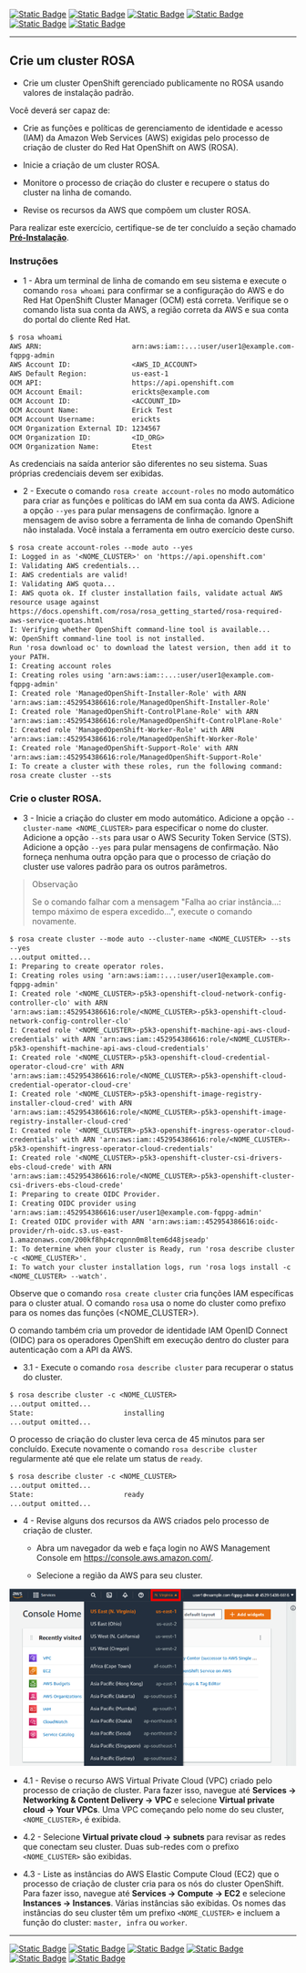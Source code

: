 [![Static Badge](https://img.shields.io/badge/1-HOME-red?style=for-the-badge)](./README.md)
[![Static Badge](https://img.shields.io/badge/2-RESUMO_ROSA-red?style=for-the-badge)](./2%20-%20Resumo%20ROSA.md)
[![Static Badge](https://img.shields.io/badge/3-Pré_Instalação-red?style=for-the-badge)](./3%20-%20Pre-Instalação%20-%20ROSA.md)
[![Static Badge](https://img.shields.io/badge/5-Conta_Inicial-red?style=for-the-badge)](./5%20-%20Configurar%20Conta%20Inicial%20ROSA.md)
[![Static Badge](https://img.shields.io/badge/6-Permissões-red?style=for-the-badge)](./6%20-%20Configurar%20Permissões.md)
[![Static Badge](https://img.shields.io/badge/7-Acesso_com_GITHUB-red?style=for-the-badge)](./7%20-%20Configurar%20GitHub%20ROSA.md)

---
## Crie um cluster ROSA

* Crie um cluster OpenShift gerenciado publicamente no ROSA usando valores de instalação padrão.

Você deverá ser capaz de:

* Crie as funções e políticas de gerenciamento de identidade e acesso (IAM) da Amazon Web Services (AWS) exigidas pelo processo de criação de cluster do Red Hat OpenShift on AWS (ROSA).

* Inicie a criação de um cluster ROSA.

* Monitore o processo de criação do cluster e recupere o status do cluster na linha de comando.

* Revise os recursos da AWS que compõem um cluster ROSA.

Para realizar este exercício, certifique-se de ter concluído a seção chamado **[Pré-Instalação](./Pre-Instalação%20-%20ROSA.md)**.

### Instruções

* 1 - Abra um terminal de linha de comando em seu sistema e execute o comando `rosa whoami` para confirmar se a configuração do AWS e do Red Hat OpenShift Cluster Manager (OCM) está correta. Verifique se o comando lista sua conta da AWS, a região correta da AWS e sua conta do portal do cliente Red Hat.

```
$ rosa whoami
AWS ARN:                      arn:aws:iam::...:user/user1@example.com-fqppg-admin
AWS Account ID:               <AWS_ID_ACCOUNT>
AWS Default Region:           us-east-1
OCM API:                      https://api.openshift.com
OCM Account Email:            erickts@example.com
OCM Account ID:               <ACCOUNT_ID>
OCM Account Name:             Erick Test
OCM Account Username:         erickts
OCM Organization External ID: 1234567
OCM Organization ID:          <ID_ORG>
OCM Organization Name:        Etest
```

As credenciais na saída anterior são diferentes no seu sistema. Suas próprias credenciais devem ser exibidas.

* 2 - Execute o comando `rosa create account-roles` no modo automático para criar as funções e políticas do IAM em sua conta da AWS. Adicione a opção `--yes` para pular mensagens de confirmação. Ignore a mensagem de aviso sobre a ferramenta de linha de comando OpenShift não instalada. Você instala a ferramenta em outro exercício deste curso.

```
$ rosa create account-roles --mode auto --yes
I: Logged in as '<NOME_CLUSTER>' on 'https://api.openshift.com'
I: Validating AWS credentials...
I: AWS credentials are valid!
I: Validating AWS quota...
I: AWS quota ok. If cluster installation fails, validate actual AWS resource usage against https://docs.openshift.com/rosa/rosa_getting_started/rosa-required-aws-service-quotas.html
I: Verifying whether OpenShift command-line tool is available...
W: OpenShift command-line tool is not installed.
Run 'rosa download oc' to download the latest version, then add it to your PATH.
I: Creating account roles
I: Creating roles using 'arn:aws:iam::...:user/user1@example.com-fqppg-admin'
I: Created role 'ManagedOpenShift-Installer-Role' with ARN 'arn:aws:iam::452954386616:role/ManagedOpenShift-Installer-Role'
I: Created role 'ManagedOpenShift-ControlPlane-Role' with ARN 'arn:aws:iam::452954386616:role/ManagedOpenShift-ControlPlane-Role'
I: Created role 'ManagedOpenShift-Worker-Role' with ARN 'arn:aws:iam::452954386616:role/ManagedOpenShift-Worker-Role'
I: Created role 'ManagedOpenShift-Support-Role' with ARN 'arn:aws:iam::452954386616:role/ManagedOpenShift-Support-Role'
I: To create a cluster with these roles, run the following command:
rosa create cluster --sts
```

### Crie o cluster ROSA.

* 3 - Inicie a criação do cluster em modo automático. Adicione a opção `--cluster-name <NOME_CLUSTER>` para especificar o nome do cluster. Adicione a opção `--sts` para usar o AWS Security Token Service (STS). Adicione a opção `--yes` para pular mensagens de confirmação. Não forneça nenhuma outra opção para que o processo de criação do cluster use valores padrão para os outros parâmetros.

>Observação
>
>Se o comando falhar com a mensagem "Falha ao criar instância…​: tempo máximo de espera excedido…​", execute o comando novamente.

```
$ rosa create cluster --mode auto --cluster-name <NOME_CLUSTER> --sts --yes
...output omitted...
I: Preparing to create operator roles.
I: Creating roles using 'arn:aws:iam::...:user/user1@example.com-fqppg-admin'
I: Created role '<NOME_CLUSTER>-p5k3-openshift-cloud-network-config-controller-clo' with ARN 'arn:aws:iam::452954386616:role/<NOME_CLUSTER>-p5k3-openshift-cloud-network-config-controller-clo'
I: Created role '<NOME_CLUSTER>-p5k3-openshift-machine-api-aws-cloud-credentials' with ARN 'arn:aws:iam::452954386616:role/<NOME_CLUSTER>-p5k3-openshift-machine-api-aws-cloud-credentials'
I: Created role '<NOME_CLUSTER>-p5k3-openshift-cloud-credential-operator-cloud-cre' with ARN 'arn:aws:iam::452954386616:role/<NOME_CLUSTER>-p5k3-openshift-cloud-credential-operator-cloud-cre'
I: Created role '<NOME_CLUSTER>-p5k3-openshift-image-registry-installer-cloud-cred' with ARN 'arn:aws:iam::452954386616:role/<NOME_CLUSTER>-p5k3-openshift-image-registry-installer-cloud-cred'
I: Created role '<NOME_CLUSTER>-p5k3-openshift-ingress-operator-cloud-credentials' with ARN 'arn:aws:iam::452954386616:role/<NOME_CLUSTER>-p5k3-openshift-ingress-operator-cloud-credentials'
I: Created role '<NOME_CLUSTER>-p5k3-openshift-cluster-csi-drivers-ebs-cloud-crede' with ARN 'arn:aws:iam::452954386616:role/<NOME_CLUSTER>-p5k3-openshift-cluster-csi-drivers-ebs-cloud-crede'
I: Preparing to create OIDC Provider.
I: Creating OIDC provider using 'arn:aws:iam::452954386616:user/user1@example.com-fqppg-admin'
I: Created OIDC provider with ARN 'arn:aws:iam::452954386616:oidc-provider/rh-oidc.s3.us-east-1.amazonaws.com/200kf8hp4crqpnn0m8ltem6d48jseadp'
I: To determine when your cluster is Ready, run 'rosa describe cluster -c <NOME_CLUSTER>'.
I: To watch your cluster installation logs, run 'rosa logs install -c <NOME_CLUSTER> --watch'.
```

Observe que o comando `rosa create cluster` cria funções IAM específicas para o cluster atual. O comando `rosa` usa o nome do cluster como prefixo para os nomes das funções (<NOME_CLUSTER>).

O comando também cria um provedor de identidade IAM OpenID Connect (OIDC) para os operadores OpenShift em execução dentro do cluster para autenticação com a API da AWS.

* 3.1 - Execute o comando `rosa describe cluster` para recuperar o status do cluster.

```
$ rosa describe cluster -c <NOME_CLUSTER>
...output omitted...
State:                      installing
...output omitted...
```

O processo de criação do cluster leva cerca de 45 minutos para ser concluído. Execute novamente o comando `rosa describe cluster` regularmente até que ele relate um status de `ready`.

```
$ rosa describe cluster -c <NOME_CLUSTER>
...output omitted...
State:                      ready
...output omitted...
```

* 4 - Revise alguns dos recursos da AWS criados pelo processo de criação de cluster.

    * Abra um navegador da web e faça login no AWS Management Console em https://console.aws.amazon.com/.

    * Selecione a região da AWS para seu cluster.

<p align="center">
<img src="./ROSA_IMAGE/PRATICO/RegionAWS1.png" alt="RegionAWS1">
</p>

* 4.1 - Revise o recurso AWS Virtual Private Cloud (VPC) criado pelo processo de criação de cluster. Para fazer isso, navegue até **Services → Networking & Content Delivery → VPC** e selecione **Virtual private cloud → Your VPCs**. Uma VPC começando pelo nome do seu cluster, `<NOME_CLUSTER>`, é exibida.

* 4.2 - Selecione **Virtual private cloud → subnets** para revisar as redes que conectam seu cluster. Duas sub-redes com o prefixo `<NOME_CLUSTER>` são exibidas.

* 4.3 - Liste as instâncias do AWS Elastic Compute Cloud (EC2) que o processo de criação de cluster cria para os nós do cluster OpenShift. Para fazer isso, navegue até **Services → Compute → EC2** e selecione **Instances → Instances**. Várias instâncias são exibidas. Os nomes das instâncias do seu cluster têm um prefixo `<NOME_CLUSTER>` e incluem a função do cluster: `master, infra` ou `worker`.
---

[![Static Badge](https://img.shields.io/badge/1-HOME-red?style=for-the-badge)](./1%20-%20ROSA%20AWS.md)
[![Static Badge](https://img.shields.io/badge/2-RESUMO_ROSA-red?style=for-the-badge)](./2%20-%20Resumo%20ROSA.md)
[![Static Badge](https://img.shields.io/badge/3-Pré_Instalação-red?style=for-the-badge)](./3%20-%20Pre-Instalação%20-%20ROSA.md)
[![Static Badge](https://img.shields.io/badge/5-Conta_Inicial-red?style=for-the-badge)](./5%20-%20Configurar%20Conta%20Inicial%20ROSA.md)
[![Static Badge](https://img.shields.io/badge/6-Permissões-red?style=for-the-badge)](./6%20-%20Configurar%20Permissões.md)
[![Static Badge](https://img.shields.io/badge/7-Acesso_com_GITHUB-red?style=for-the-badge)](./7%20-%20Configurar%20GitHub%20ROSA.md)